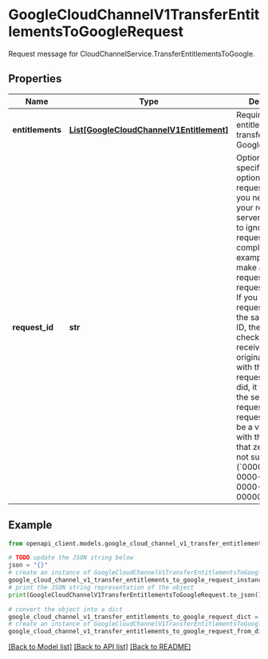 # GoogleCloudChannelV1TransferEntitlementsToGoogleRequest

Request message for CloudChannelService.TransferEntitlementsToGoogle.

## Properties

Name | Type | Description | Notes
------------ | ------------- | ------------- | -------------
**entitlements** | [**List[GoogleCloudChannelV1Entitlement]**](GoogleCloudChannelV1Entitlement.md) | Required. The entitlements to transfer to Google. | [optional] 
**request_id** | **str** | Optional. You can specify an optional unique request ID, and if you need to retry your request, the server will know to ignore the request if it&#39;s complete. For example, you make an initial request and the request times out. If you make the request again with the same request ID, the server can check if it received the original operation with the same request ID. If it did, it will ignore the second request. The request ID must be a valid [UUID](https://tools.ietf.org/html/rfc4122) with the exception that zero UUID is not supported (&#x60;00000000-0000-0000-0000-000000000000&#x60;). | [optional] 

## Example

```python
from openapi_client.models.google_cloud_channel_v1_transfer_entitlements_to_google_request import GoogleCloudChannelV1TransferEntitlementsToGoogleRequest

# TODO update the JSON string below
json = "{}"
# create an instance of GoogleCloudChannelV1TransferEntitlementsToGoogleRequest from a JSON string
google_cloud_channel_v1_transfer_entitlements_to_google_request_instance = GoogleCloudChannelV1TransferEntitlementsToGoogleRequest.from_json(json)
# print the JSON string representation of the object
print(GoogleCloudChannelV1TransferEntitlementsToGoogleRequest.to_json())

# convert the object into a dict
google_cloud_channel_v1_transfer_entitlements_to_google_request_dict = google_cloud_channel_v1_transfer_entitlements_to_google_request_instance.to_dict()
# create an instance of GoogleCloudChannelV1TransferEntitlementsToGoogleRequest from a dict
google_cloud_channel_v1_transfer_entitlements_to_google_request_from_dict = GoogleCloudChannelV1TransferEntitlementsToGoogleRequest.from_dict(google_cloud_channel_v1_transfer_entitlements_to_google_request_dict)
```
[[Back to Model list]](../README.md#documentation-for-models) [[Back to API list]](../README.md#documentation-for-api-endpoints) [[Back to README]](../README.md)


